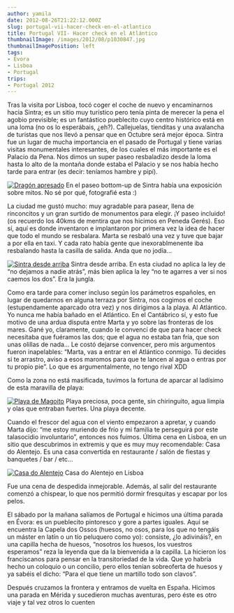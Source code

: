 ```yaml
---
author: yamila
date: 2012-08-26T21:22:12.000Z
slug: portugal-vii-hacer-check-en-el-atlantico
title: Portugal VII- Hacer check en el Atlántico
thumbnailImage: /images/2012/08/p1030847.jpg
thumbnailImagePosition: left
tags:
- Évora
- Lisboa
- Portugal
trips:
- Portugal 2012
---
```



Tras la visita por Lisboa, tocó coger el coche de nuevo y encaminarnos hacia Sintra; es un sitio muy turístico pero tenía pinta de merecer la pena el agobio previsible; es un fantástico pueblecito cuyo centro histórico está en una loma (no os lo esperábais, ¿eh?). Callejuelas, tienditas y una avalancha de turistas que nos llevó a pensar que en Octubre será mejor época. Sintra fue un lugar de mucha importancia en el pasado de Portugal y tiene varias visitas monumentales interesantes, de los cuales el más importante es el Palacio da Pena. Nos dimos un super paseo resbaladizo desde la loma hasta lo alto de la montaña donde estaba el Palacio y se nos había hecho tarde para entrar (es decir: teníamos hambre y pipí).

[![](/images/2012/08/p1030847.jpg "Dragón apresado")](/images/2012/08/p1030847.jpg#full)
En el paseo bottom-up de Sintra había una exposición sobre mitos. No sé por qué, fotografié esta :)

La ciudad me gustó mucho: muy agradable para pasear, llena de rinconcitos y un gran surtido de monumentos para elegir. ¡Y paseo incluido! (os recuerdo los 40kms de mentira que nos hicimos en Peneda Gerés). Eso sí, aquí es donde inventaron e implantaron por primera vez la idea de hacer que todo el mundo se resbalara. Marta se resbaló una vez y tuve que bajar a por ella en taxi. Y cada rato había gente que inexorablmenente iba resbalando hasta la casilla de salida. Anda que no jodía…

[![](/images/2012/08/p1030848.jpg "Sintra desde arriba")](/images/2012/08/p1030848.jpg#small)
Sintra desde arriba. En esta ciudad no aplica la ley de “no dejamos a nadie atrás”, más bien aplica la ley “no te agarres a ver si nos caemos los dos”. Era la jungla.

Como era tarde para comer incluso según los parámetros españoles, en lugar de quedarnos en alguna terraza por Sintra, nos cogimos el coche (estupendamente aparcado otra vez) y nos dirigimos a la playa. Al Atlántico. Yo nunca me había bañado en el Atlántico. En el Cantábrico sí, y esto fue motivo de una ardua disputa entre Marta y yo sobre las fronteras de los mares. Gané yo, claramente, cuando le convencí de que para hacer check necesitaba que fuéramos las dos; que el agua no estaba tan fría, que son unas olillas de nada… Le costó dejarse convencer, pero mis argumentos fueron inapelables: “Marta, vas a entrar en el Atlántico conmigo. Tú decides si te arrastro, aviso a esos maromos para que te lancen al agua o entras por tu propio pie”. Lo que es argumentalmente, no tengo rival XDD

Como la zona no está masificada, tuvimos la fortuna de aparcar al ladísimo de esta maravilla de playa:

[![](/images/2012/08/p1030874.jpg "Playa de Magoito")](/images/2012/08/p1030874.jpg#full)
Playa preciosa, poca gente, sin chiringuito, agua limpia y olas que entraban fuertes. Una playa decente.

Cuando el frescor del agua con el viento empezaron a apretar, y cuando Marta dijo: “me estoy muriendo de frío y mi familia te perseguirá por este talasocidio involuntario”, entonces nos fuimos. Última cena en Lisboa, en un sitio que descubrimos in extremis y que es muy muy recomendable: Casa do Alentejo. Es una casa convertida en restaurante / salón de fiestas y banquetes / bar / etc…

[![](/images/2012/08/casadoalentejo.jpg "Casa do Alentejo")](/images/2012/08/casadoalentejo.jpg#small)
Casa do Alentejo en Lisboa

Fue una cena de despedida inmejorable. Además, al salir del restaurante comenzó a chispear, lo que nos permitió dormir fresquitas y escapar por los pelos.

El sábado por la mañana salíamos de Portugal e hicimos una última parada en Évora: es un pueblecito pintoresco y gore a partes iguales. Aquí se encuentra la Capela dos Ossos (huesos, no osos, para los que no tengáis un máster en latín o un tío peluquero como yo): consiste, ¿lo adivináis?, en una capilla hecha de huesos, “nosotros los huesos, los vuestros esperamos” reza la leyenda que da la bienvenida a la capilla. La hicieron los franciscanos para pensar en la transitoriedad de la vida. Que yo habría hecho un coloquio o un concilio, pero ellos tenían sobreoferta de huesos y ya sabéis el dicho: “Para el que tiene un martillo todo son clavos”.

Después cruzamos la frontera y entramos de vuelta en España. Hicimos una parada en Mérida y sucedieron muchas aventuras, pero éste es otro viaje y tal vez otros lo cuenten


